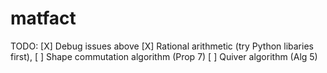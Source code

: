 # matfact

TODO:
[X] Debug issues above
[X] Rational arithmetic (try Python libaries first),
[ ] Shape commutation algorithm (Prop 7)
[ ] Quiver algorithm (Alg 5)

